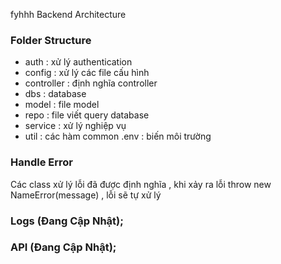 fyhhh
 Backend Architecture
 ### Folder Structure
 - auth : xử lý authentication
 - config : xử lý các file cấu hình
 - controller : định nghĩa controller
 - dbs : database
 - model : file model
 - repo : file viết query database
 - service : xử lý nghiệp vụ
 - util : các hàm common
 .env : biến môi trường


 ### Handle Error
Các class xử lý lỗi đã được định nghĩa , khi xảy ra lỗi throw new NameError(message) , lỗi sẽ tự xử lý

 ### Logs (Đang Cập Nhật);

 ### API (Đang Cập Nhật);

 